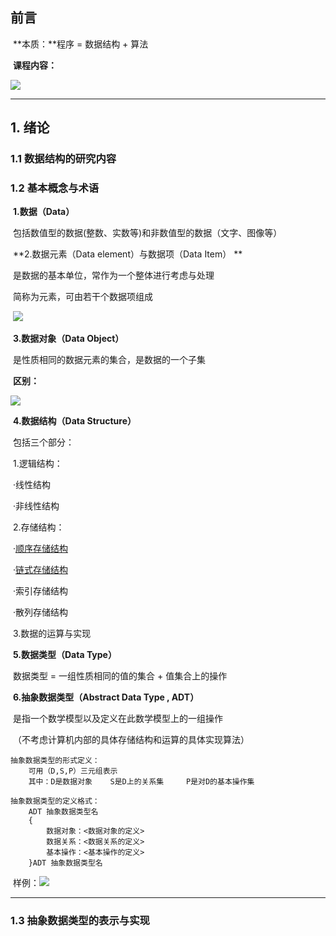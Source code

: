 ## 前言

​	**本质：**程序 = 数据结构 + 算法

​	**课程内容：**

![](C:\Users\吹梦到西屿\Desktop\Markdown文件\数据结构与算法思想\所需图片\QQ截图20210806212708.png)

------



## 1. 绪论

### 1.1 数据结构的研究内容

### 1.2 基本概念与术语

​	**1.数据（Data）**

​		包括数值型的数据(整数、实数等)和非数值型的数据（文字、图像等）

​	**2.数据元素（Data element）与数据项（Data Item） 	**	

​		是数据的基本单位，常作为一个整体进行考虑与处理

​		简称为元素，可由若干个数据项组成

​		![](C:\Users\吹梦到西屿\Desktop\Markdown文件\数据结构与算法思想\所需图片\QQ截图20210806220739.png)

​	**3.数据对象（Data Object）**

​		是性质相同的数据元素的集合，是数据的一个子集

​		**区别：**

![](C:\Users\吹梦到西屿\Desktop\Markdown文件\数据结构与算法思想\所需图片\QQ截图20210806221229.png)

​		**4.数据结构（Data Structure）**

​			包括三个部分：

​				1.逻辑结构：

​					·线性结构

​					·非线性结构

​				2.存储结构：

​					·<u>顺序存储结构</u>

​					·<u>链式存储结构</u>

​					·索引存储结构

​					·散列存储结构

​				3.数据的运算与实现

​		**5.数据类型（Data Type）**

​			数据类型 = 一组性质相同的值的集合 + 值集合上的操作

​		**6.抽象数据类型（Abstract Data Type , ADT）**

​			是指一个数学模型以及定义在此数学模型上的一组操作

​		（不考虑计算机内部的具体存储结构和运算的具体实现算法）

```
抽象数据类型的形式定义：
	可用（D,S,P）三元组表示
	其中：D是数据对象 	 S是D上的关系集	  P是对D的基本操作集
	
抽象数据类型的定义格式：
	ADT 抽象数据类型名
	{
		数据对象：<数据对象的定义>
		数据关系：<数据关系的定义>
		基本操作：<基本操作的定义>
	}ADT 抽象数据类型名
```

​			样例：![](C:\Users\吹梦到西屿\Desktop\Markdown文件\数据结构与算法思想\所需图片\QQ截图20210808113513.png)



------

### 1.3 抽象数据类型的表示与实现

​	 



























